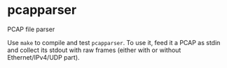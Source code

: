# pcapparser
PCAP file parser

Use `make` to compile and test `pcapparser`. To use it, feed it a PCAP as stdin and collect
its stdout with raw frames (either with or without Ethernet/IPv4/UDP part).
